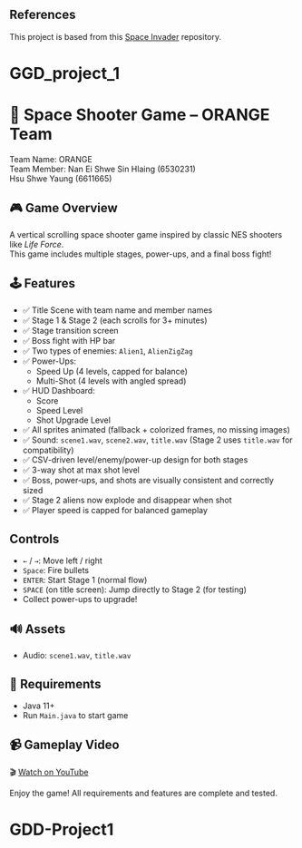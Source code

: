 
## References
This project is based from this 
[Space Invader](https://github.com/janbodnar/Java-Space-Invaders) repository.

# GGD_project_1
# 🚀 Space Shooter Game – ORANGE Team

Team Name: ORANGE  
Team Member:
Nan Ei Shwe Sin Hlaing (6530231)  
Hsu Shwe Yaung (6611665)

## 🎮 Game Overview

A vertical scrolling space shooter game inspired by classic NES shooters like *Life Force*.  
This game includes multiple stages, power-ups, and a final boss fight!

## 🕹️ Features

- ✅ Title Scene with team name and member names
- ✅ Stage 1 & Stage 2 (each scrolls for 3+ minutes)
- ✅ Stage transition screen
- ✅ Boss fight with HP bar
- ✅ Two types of enemies: `Alien1`, `AlienZigZag`
- ✅ Power-Ups:
  - Speed Up (4 levels, capped for balance)
  - Multi-Shot (4 levels with angled spread)
- ✅ HUD Dashboard:
  - Score
  - Speed Level
  - Shot Upgrade Level
- ✅ All sprites animated (fallback + colorized frames, no missing images)
- ✅ Sound: `scene1.wav`, `scene2.wav`, `title.wav` (Stage 2 uses `title.wav` for compatibility)
- ✅ CSV-driven level/enemy/power-up design for both stages
- ✅ 3-way shot at max shot level
- ✅ Boss, power-ups, and shots are visually consistent and correctly sized
- ✅ Stage 2 aliens now explode and disappear when shot
- ✅ Player speed is capped for balanced gameplay

##  Controls

- `←` / `→`: Move left / right  
- `Space`: Fire bullets  
- `ENTER`: Start Stage 1 (normal flow)
- `SPACE` (on title screen): Jump directly to Stage 2 (for testing)
- Collect power-ups to upgrade!

## 🔊 Assets

- Audio: `scene1.wav`, `title.wav`

## 🧪 Requirements

- Java 11+  
- Run `Main.java` to start game

## 📹 Gameplay Video

🎬 [Watch on YouTube](https://youtube.com/your-link-here)

Enjoy the game! All requirements and features are complete and tested.

# GDD-Project1
